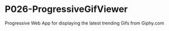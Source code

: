 # P026-ProgressiveGifViewer

Progressive Web App for displaying the latest trending Gifs from Giphy.com
